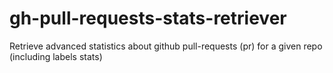 # gh-pull-requests-stats-retriever
Retrieve advanced statistics about github pull-requests (pr) for a given repo (including labels stats)
